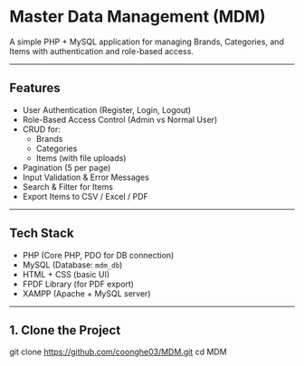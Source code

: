 # Master Data Management (MDM)

A simple PHP + MySQL application for managing Brands, Categories, and Items with authentication and role-based access.

---

## Features
- User Authentication (Register, Login, Logout)
- Role-Based Access Control (Admin vs Normal User)
- CRUD for:
  - Brands
  - Categories
  - Items (with file uploads)
- Pagination (5 per page)
- Input Validation & Error Messages
- Search & Filter for Items
- Export Items to CSV / Excel / PDF

---

## Tech Stack
- PHP (Core PHP, PDO for DB connection)
- MySQL (Database: `mdm_db`)
- HTML + CSS (basic UI)
- FPDF Library (for PDF export)
- XAMPP (Apache + MySQL server)

---

## 1. Clone the Project
git clone https://github.com/coonghe03/MDM.git
cd MDM
